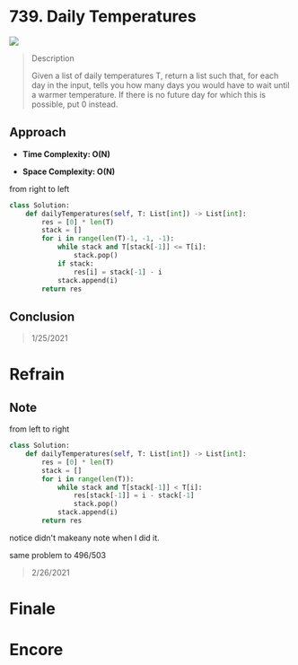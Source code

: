 # 739. Daily Temperatures

![](https://img.shields.io/badge/Difficulty-Medium-%23f0ad4e)

> Description
> 
> Given a list of daily temperatures T, return a list such that, for each day in the input, tells you how many days you would have to wait until a warmer temperature. If there is no future day for which this is possible, put 0 instead.

## Approach


- **Time Complexity: O(N)**


- **Space Complexity: O(N)**

from right to left

```python
class Solution:
    def dailyTemperatures(self, T: List[int]) -> List[int]:
        res = [0] * len(T)
        stack = []
        for i in range(len(T)-1, -1, -1):
            while stack and T[stack[-1]] <= T[i]:
                stack.pop()
            if stack:
                res[i] = stack[-1] - i
            stack.append(i)
        return res
```

## Conclusion

> 1/25/2021

# Refrain

## Note

from left to right

```python
class Solution:
    def dailyTemperatures(self, T: List[int]) -> List[int]:
        res = [0] * len(T)
        stack = []
        for i in range(len(T)):
            while stack and T[stack[-1]] < T[i]:
                res[stack[-1]] = i - stack[-1]
                stack.pop()
            stack.append(i)
        return res
```

notice didn't makeany note when I did it.

same problem to 496/503

> 2/26/2021

# Finale

# Encore